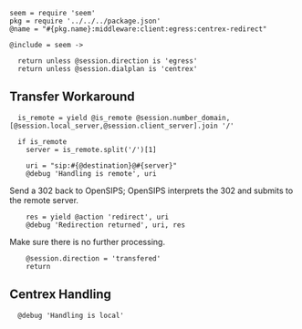     seem = require 'seem'
    pkg = require '../../../package.json'
    @name = "#{pkg.name}:middleware:client:egress:centrex-redirect"

    @include = seem ->

      return unless @session.direction is 'egress'
      return unless @session.dialplan is 'centrex'

Transfer Workaround
-------------------

      is_remote = yield @is_remote @session.number_domain, [@session.local_server,@session.client_server].join '/'

      if is_remote
        server = is_remote.split('/')[1]

        uri = "sip:#{@destination}@#{server}"
        @debug 'Handling is remote', uri

Send a 302 back to OpenSIPS; OpenSIPS interprets the 302 and submits to the remote server.

        res = yield @action 'redirect', uri
        @debug 'Redirection returned', uri, res

Make sure there is no further processing.

        @session.direction = 'transfered'
        return

Centrex Handling
----------------

      @debug 'Handling is local'
